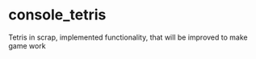 # console_tetris
Tetris in scrap, implemented functionality, that will be improved to make game work
